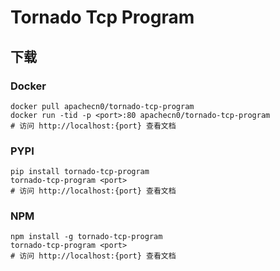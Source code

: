 # Tornado Tcp Program

## 下载

### Docker

```
docker pull apachecn0/tornado-tcp-program
docker run -tid -p <port>:80 apachecn0/tornado-tcp-program
# 访问 http://localhost:{port} 查看文档
```

### PYPI

```
pip install tornado-tcp-program
tornado-tcp-program <port>
# 访问 http://localhost:{port} 查看文档
```

### NPM

```
npm install -g tornado-tcp-program
tornado-tcp-program <port>
# 访问 http://localhost:{port} 查看文档
```
